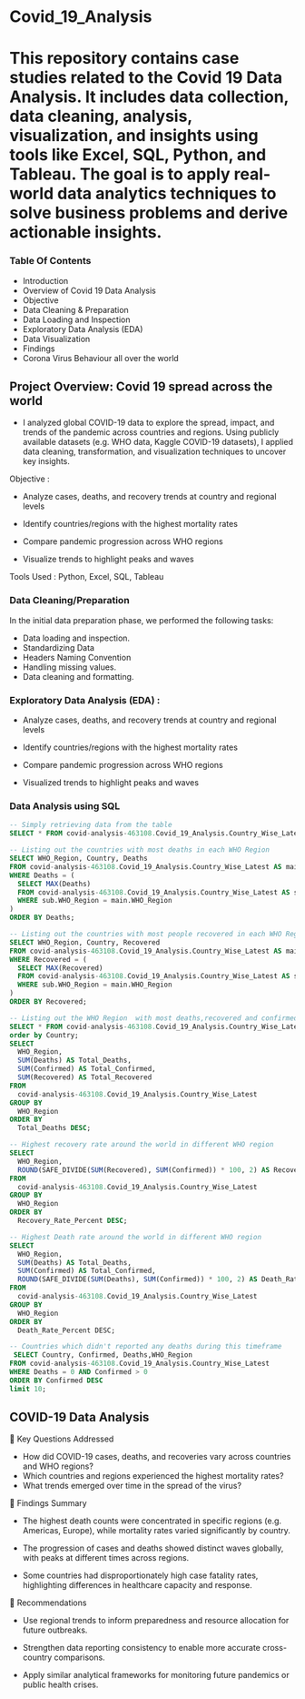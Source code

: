 # Covid_19_Analysis

# This repository contains case studies related to the Covid 19 Data Analysis. It includes data collection, data cleaning, analysis, visualization, and insights using tools like Excel, SQL, Python, and Tableau. The goal is to apply real-world data analytics techniques to solve business problems and derive actionable insights.

### Table Of Contents
- Introduction
- Overview of Covid 19 Data Analysis
- Objective
- Data Cleaning & Preparation
- Data Loading and Inspection
- Exploratory Data Analysis (EDA)
- Data Visualization
- Findings 
- Corona Virus Behaviour all over the world

## Project Overview: Covid 19 spread across the world
- I analyzed global COVID-19 data to explore the spread, impact, and trends of the pandemic across countries and regions. Using publicly available datasets (e.g. WHO data, Kaggle COVID-19 datasets), I applied data cleaning, transformation, and visualization techniques to uncover key insights.

Objective : 
- Analyze cases, deaths, and recovery trends at country and regional levels

- Identify countries/regions with the highest mortality rates

- Compare pandemic progression across WHO regions

- Visualize  trends to highlight peaks and waves
 
Tools Used : Python, Excel, SQL, Tableau



### Data Cleaning/Preparation
In the initial data preparation phase, we performed the following tasks:

- Data loading and inspection.
- Standardizing Data
- Headers Naming Convention
- Handling missing values.
- Data cleaning and formatting.



### Exploratory Data Analysis (EDA) :
- Analyze cases, deaths, and recovery trends at country and regional levels

- Identify countries/regions with the highest mortality rates

- Compare pandemic progression across WHO regions

- Visualized trends to highlight peaks and waves



### Data Analysis using SQL
```sql
-- Simply retrieving data from the table
SELECT * FROM covid-analysis-463108.Covid_19_Analysis.Country_Wise_Latest LIMIT 1000;
```
```sql
-- Listing out the countries with most deaths in each WHO Region
SELECT WHO_Region, Country, Deaths
FROM covid-analysis-463108.Covid_19_Analysis.Country_Wise_Latest AS main
WHERE Deaths = (
  SELECT MAX(Deaths)
  FROM covid-analysis-463108.Covid_19_Analysis.Country_Wise_Latest AS sub
  WHERE sub.WHO_Region = main.WHO_Region
)
ORDER BY Deaths;
```
```sql
-- Listing out the countries with most people recovered in each WHO Region
SELECT WHO_Region, Country, Recovered
FROM covid-analysis-463108.Covid_19_Analysis.Country_Wise_Latest AS main
WHERE Recovered = (
  SELECT MAX(Recovered)
  FROM covid-analysis-463108.Covid_19_Analysis.Country_Wise_Latest AS sub
  WHERE sub.WHO_Region = main.WHO_Region
)
ORDER BY Recovered;
```
```sql
-- Listing out the WHO Region  with most deaths,recovered and confirmed across the world
SELECT * FROM covid-analysis-463108.Covid_19_Analysis.Country_Wise_Latest 
order by Country;
SELECT 
  WHO_Region,
  SUM(Deaths) AS Total_Deaths,
  SUM(Confirmed) AS Total_Confirmed,
  SUM(Recovered) AS Total_Recovered
FROM 
  covid-analysis-463108.Covid_19_Analysis.Country_Wise_Latest
GROUP BY 
  WHO_Region
ORDER BY 
  Total_Deaths DESC;
```









```sql
-- Highest recovery rate around the world in different WHO region
SELECT 
  WHO_Region,
  ROUND(SAFE_DIVIDE(SUM(Recovered), SUM(Confirmed)) * 100, 2) AS Recovery_Rate_Percent
FROM 
  covid-analysis-463108.Covid_19_Analysis.Country_Wise_Latest
GROUP BY 
  WHO_Region
ORDER BY 
  Recovery_Rate_Percent DESC;
```


```sql
-- Highest Death rate around the world in different WHO region
SELECT 
  WHO_Region,
  SUM(Deaths) AS Total_Deaths,
  SUM(Confirmed) AS Total_Confirmed,
  ROUND(SAFE_DIVIDE(SUM(Deaths), SUM(Confirmed)) * 100, 2) AS Death_Rate_Percent
FROM 
  covid-analysis-463108.Covid_19_Analysis.Country_Wise_Latest
GROUP BY 
  WHO_Region
ORDER BY 
  Death_Rate_Percent DESC;
```


```sql
-- Countries which didn't reported any deaths during this timeframe
 SELECT Country, Confirmed, Deaths,WHO_Region
FROM covid-analysis-463108.Covid_19_Analysis.Country_Wise_Latest
WHERE Deaths = 0 AND Confirmed > 0
ORDER BY Confirmed DESC
limit 10;
```











## COVID-19 Data Analysis
🔹 Key Questions Addressed
- How did COVID-19 cases, deaths, and recoveries vary across countries and WHO regions?
- Which countries and regions experienced the highest mortality rates?
- What trends emerged over time in the spread of the virus?

🔹 Findings Summary
- The highest death counts were concentrated in specific regions (e.g. Americas, Europe), while mortality rates varied significantly by country.

- The progression of cases and deaths showed distinct waves globally, with peaks at different times across regions.

- Some countries had disproportionately high case fatality rates, highlighting differences in healthcare capacity and response.

🔹 Recommendations
- Use regional trends to inform preparedness and resource allocation for future outbreaks.

- Strengthen data reporting consistency to enable more accurate cross-country comparisons.

- Apply similar analytical frameworks for monitoring future pandemics or public health crises.




















